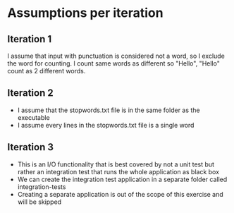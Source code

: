 # Assumptions per iteration

## Iteration 1
I assume that input with punctuation is considered not a word, so I exclude the word for counting.
I count same words as different so "Hello", "Hello" count as 2 different words.

## Iteration 2
- I assume that the stopwords.txt file is in the same folder as the executable
- I assume every lines in the stopwords.txt file is a single word

## Iteration 3
- This is an I/O functionality that is best covered by not a unit test but rather an integration test that runs the whole application as black box
- We can create the integration test application in a separate folder called integration-tests
- Creating a separate application is out of the scope of this exercise and will be skipped
